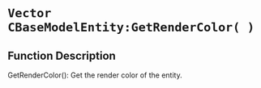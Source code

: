 # `Vector CBaseModelEntity:GetRenderColor( )`
## Function Description
GetRenderColor(): Get the render color of the entity.
